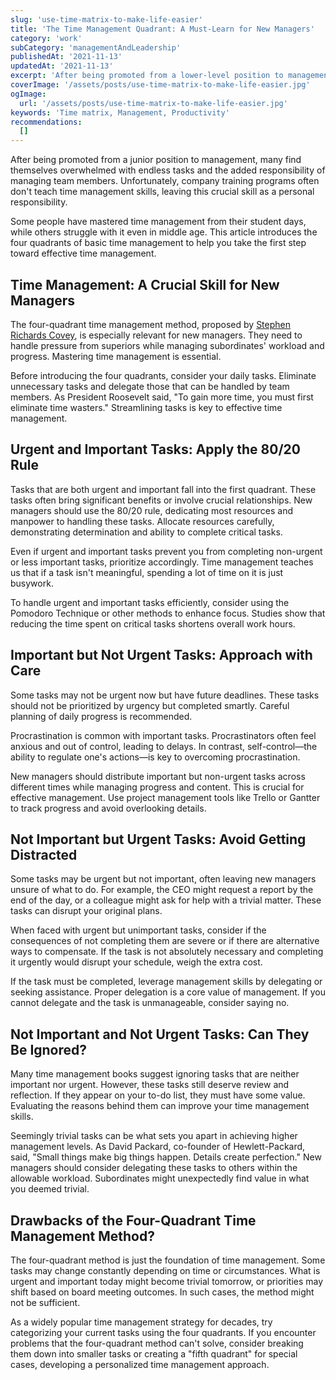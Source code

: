 ```yaml
---
slug: 'use-time-matrix-to-make-life-easier'
title: 'The Time Management Quadrant: A Must-Learn for New Managers'
category: 'work'
subCategory: 'managementAndLeadership'
publishedAt: '2021-11-13'
updatedAt: '2021-11-13'
excerpt: 'After being promoted from a lower-level position to management, many people find themselves overwhelmed with endless tasks and the added responsibility of managing subordinates. Unfortunately, corporate training programs often do not teach effective time management, as it is considered a personal skill...'
coverImage: '/assets/posts/use-time-matrix-to-make-life-easier.jpg'
ogImage:
  url: '/assets/posts/use-time-matrix-to-make-life-easier.jpg'
keywords: 'Time matrix, Management, Productivity'
recommendations:
  []
---
```


After being promoted from a junior position to management, many find themselves overwhelmed with endless tasks and the added responsibility of managing team members. Unfortunately, company training programs often don't teach time management skills, leaving this crucial skill as a personal responsibility.

Some people have mastered time management from their student days, while others struggle with it even in middle age. This article introduces the four quadrants of basic time management to help you take the first step toward effective time management.

## Time Management: A Crucial Skill for New Managers

The four-quadrant time management method, proposed by [Stephen Richards Covey](https://en.wikipedia.org/wiki/Stephen_Covey), is especially relevant for new managers. They need to handle pressure from superiors while managing subordinates' workload and progress. Mastering time management is essential.

Before introducing the four quadrants, consider your daily tasks. Eliminate unnecessary tasks and delegate those that can be handled by team members. As President Roosevelt said, "To gain more time, you must first eliminate time wasters." Streamlining tasks is key to effective time management.

## Urgent and Important Tasks: Apply the 80/20 Rule

Tasks that are both urgent and important fall into the first quadrant. These tasks often bring significant benefits or involve crucial relationships. New managers should use the 80/20 rule, dedicating most resources and manpower to handling these tasks. Allocate resources carefully, demonstrating determination and ability to complete critical tasks.

Even if urgent and important tasks prevent you from completing non-urgent or less important tasks, prioritize accordingly. Time management teaches us that if a task isn't meaningful, spending a lot of time on it is just busywork.

To handle urgent and important tasks efficiently, consider using the Pomodoro Technique or other methods to enhance focus. Studies show that reducing the time spent on critical tasks shortens overall work hours.

## Important but Not Urgent Tasks: Approach with Care

Some tasks may not be urgent now but have future deadlines. These tasks should not be prioritized by urgency but completed smartly. Careful planning of daily progress is recommended.

Procrastination is common with important tasks. Procrastinators often feel anxious and out of control, leading to delays. In contrast, self-control—the ability to regulate one's actions—is key to overcoming procrastination.

New managers should distribute important but non-urgent tasks across different times while managing progress and content. This is crucial for effective management. Use project management tools like Trello or Gantter to track progress and avoid overlooking details.

## Not Important but Urgent Tasks: Avoid Getting Distracted

Some tasks may be urgent but not important, often leaving new managers unsure of what to do. For example, the CEO might request a report by the end of the day, or a colleague might ask for help with a trivial matter. These tasks can disrupt your original plans.

When faced with urgent but unimportant tasks, consider if the consequences of not completing them are severe or if there are alternative ways to compensate. If the task is not absolutely necessary and completing it urgently would disrupt your schedule, weigh the extra cost.

If the task must be completed, leverage management skills by delegating or seeking assistance. Proper delegation is a core value of management. If you cannot delegate and the task is unmanageable, consider saying no.

## Not Important and Not Urgent Tasks: Can They Be Ignored?

Many time management books suggest ignoring tasks that are neither important nor urgent. However, these tasks still deserve review and reflection. If they appear on your to-do list, they must have some value. Evaluating the reasons behind them can improve your time management skills.

Seemingly trivial tasks can be what sets you apart in achieving higher management levels. As David Packard, co-founder of Hewlett-Packard, said, "Small things make big things happen. Details create perfection." New managers should consider delegating these tasks to others within the allowable workload. Subordinates might unexpectedly find value in what you deemed trivial.

## Drawbacks of the Four-Quadrant Time Management Method?

The four-quadrant method is just the foundation of time management. Some tasks may change constantly depending on time or circumstances. What is urgent and important today might become trivial tomorrow, or priorities may shift based on board meeting outcomes. In such cases, the method might not be sufficient.

As a widely popular time management strategy for decades, try categorizing your current tasks using the four quadrants. If you encounter problems that the four-quadrant method can't solve, consider breaking them down into smaller tasks or creating a "fifth quadrant" for special cases, developing a personalized time management approach.